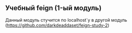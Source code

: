 ## Учебный feign (1-ый модуль)

Данный модуль стучится по localhost`у
в другой модуль (https://github.com/darkdeaddaset/feign-study-2)
